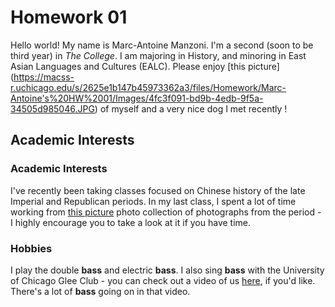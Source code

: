# Homework 01

Hello world! My name is Marc-Antoine Manzoni.
I'm a second (soon to be third year) in *The College*.
I am majoring in History, and minoring in East Asian Languages and Cultures (EALC). Please enjoy [this picture] (https://macss-r.uchicago.edu/s/2625e1b147b45973362a3/files/Homework/Marc-Antoine's%20HW%2001/Images/4fc3f091-bd9b-4edb-9f5a-34505d985046.JPG) of myself and a very nice dog I met recently !
## Academic Interests
### Academic Interests
I've recently been taking classes focused on Chinese history of the late Imperial and Republican periods. In my last class, I spent a lot of time working from [this picture](https://repository.duke.edu/dc/gamble) photo collection of photographs from the period - I highly encourage you to take a look at it if you have time.
### Hobbies
I play the double **bass** and electric **bass**. I also sing **bass** with the University of Chicago Glee Club - you can check out a video of us [here](https://www.youtube.com/watch?v=7OD1kwWEbuY), if you'd like. There's a lot of **bass** going on in that video. 


